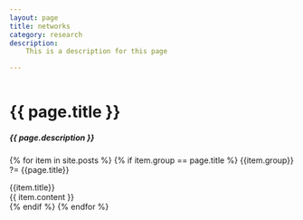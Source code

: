 ```yaml
---
layout: page
title: networks
category: research
description: 
    This is a description for this page

---
```


<div class="post">

  <div style="overflow: hidden;">
  <h1 class="post-title">{{ page.title }}</h1>
  <h5 class="post-description">{{ page.description }}</h5>
  
  {% for item in site.posts %}
    {% if item.group == page.title %}
      {{item.group}} ?= {{page.title}}
      <div>
        {{item.title}}
      </div>
      <div>
        {{ item.content }}
      </div>
    {% endif %}
  {% endfor %}

  </div>
</div>